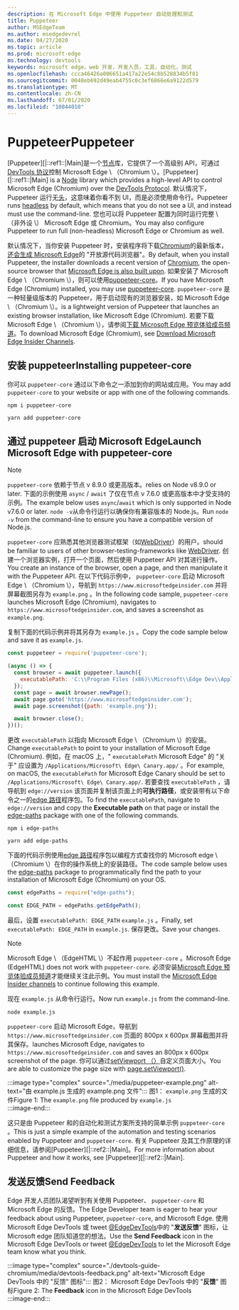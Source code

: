 ```yaml
---
description: 在 Microsoft Edge 中使用 Puppeteer 自动处理和测试
title: Puppeteer
author: MSEdgeTeam
ms.author: msedgedevrel
ms.date: 04/27/2020
ms.topic: article
ms.prod: microsoft-edge
ms.technology: devtools
keywords: microsoft edge，web 开发，开发人员，工具，自动化，测试
ms.openlocfilehash: ccca46426a006651a417a22e54c8b528834b5f81
ms.sourcegitcommit: 0048eb692d49eab4755c0c3ef6866e6a9122d579
ms.translationtype: MT
ms.contentlocale: zh-CN
ms.lasthandoff: 07/01/2020
ms.locfileid: "10844010"
---
```

# <span data-ttu-id="2bdb7-104">Puppeteer</span><span class="sxs-lookup"><span data-stu-id="2bdb7-104">Puppeteer</span></span>  

<span data-ttu-id="2bdb7-105">[Puppeteer][|::ref1::|Main]是一个[节点][NodejsMain]库，它提供了一个高级别 API，可通过[DevTools 协议][GithubChromedevtoolsProtocol]控制 Microsoft Edge \ （Chromium \）。</span><span class="sxs-lookup"><span data-stu-id="2bdb7-105">[Puppeteer][|::ref1::|Main] is a [Node][NodejsMain] library which provides a high-level API to control Microsoft Edge \(Chromium\) over the [DevTools Protocol][GithubChromedevtoolsProtocol].</span></span>  <span data-ttu-id="2bdb7-106">默认情况下，Puppeteer 运行无[头][WikiHeadlessBrowser]，这意味着你看不到 UI，而是必须使用命令行。</span><span class="sxs-lookup"><span data-stu-id="2bdb7-106">Puppeteer runs [headless][WikiHeadlessBrowser] by default, which means that you do not see a UI, and instead must use the command-line.</span></span>  <span data-ttu-id="2bdb7-107">您也可以将 Puppeteer 配置为同时运行完整 \ （非外设 \） Microsoft Edge 或 Chromium。</span><span class="sxs-lookup"><span data-stu-id="2bdb7-107">You may also configure Puppeteer to run full \(non-headless\) Microsoft Edge or Chromium as well.</span></span>  

<span data-ttu-id="2bdb7-108">默认情况下，当你安装 Puppeteer 时，安装程序将下载[Chromium][ChromiumHome]的最新版本，[还会生成 Microsoft Edge][MicrosoftBlogsWindowsExperience20181206]的 "开放源代码浏览器"。</span><span class="sxs-lookup"><span data-stu-id="2bdb7-108">By default, when you install Puppeteer, the installer downloads a recent version of [Chromium][ChromiumHome], the open-source browser that [Microsoft Edge is also built upon][MicrosoftBlogsWindowsExperience20181206].</span></span>  <span data-ttu-id="2bdb7-109">如果安装了 Microsoft Edge \ （Chromium \），则可以使用[puppeteer-core][PuppeteerApivscore]。</span><span class="sxs-lookup"><span data-stu-id="2bdb7-109">If you have Microsoft Edge \(Chromium\) installed, you may use [puppeteer-core][PuppeteerApivscore].</span></span>  `puppeteer-core` <span data-ttu-id="2bdb7-110">是一种轻量级版本的 Puppeteer，用于启动现有的浏览器安装，如 Microsoft Edge \ （Chromium \）。</span><span class="sxs-lookup"><span data-stu-id="2bdb7-110">is a lightweight version of Puppeteer that launches an existing browser installation, like Microsoft Edge \(Chromium\).</span></span>  <span data-ttu-id="2bdb7-111">若要下载 Microsoft Edge \ （Chromium \），请参阅[下载 Microsoft Edge 预览体验成员频道][MicrosoftedgeinsiderDownload]。</span><span class="sxs-lookup"><span data-stu-id="2bdb7-111">To download Microsoft Edge \(Chromium\), see [Download Microsoft Edge Insider Channels][MicrosoftedgeinsiderDownload].</span></span>

## <span data-ttu-id="2bdb7-112">安装 puppeteer</span><span class="sxs-lookup"><span data-stu-id="2bdb7-112">Installing puppeteer-core</span></span>  

<span data-ttu-id="2bdb7-113">你可以 `puppeteer-core` 通过以下命令之一添加到你的网站或应用。</span><span class="sxs-lookup"><span data-stu-id="2bdb7-113">You may add `puppeteer-core` to your website or app with one of the following commands.</span></span>  

```shell
npm i puppeteer-core
```  

```shell
yarn add puppeteer-core
```  

## <span data-ttu-id="2bdb7-114">通过 puppeteer 启动 Microsoft Edge</span><span class="sxs-lookup"><span data-stu-id="2bdb7-114">Launch Microsoft Edge with puppeteer-core</span></span>  

> [!NOTE]
> `puppeteer-core` <span data-ttu-id="2bdb7-115">依赖于节点 v 8.9.0 或更高版本。</span><span class="sxs-lookup"><span data-stu-id="2bdb7-115">relies on Node v8.9.0 or later.</span></span>  <span data-ttu-id="2bdb7-116">下面的示例使用 `async` / `await` 了仅在节点 v 7.6.0 或更高版本中才受支持的示例。</span><span class="sxs-lookup"><span data-stu-id="2bdb7-116">The example below uses `async`/`await` which is only supported in Node v7.6.0 or later.</span></span>  <span data-ttu-id="2bdb7-117">`node -v`从命令行运行以确保你有兼容版本的 Node.js。</span><span class="sxs-lookup"><span data-stu-id="2bdb7-117">Run `node -v` from the command-line to ensure you have a compatible version of Node.js.</span></span>  

`puppeteer-core` <span data-ttu-id="2bdb7-118">应熟悉其他浏览器测试框架（如[WebDriver][WebDriverEdgehtmlMain]）的用户。</span><span class="sxs-lookup"><span data-stu-id="2bdb7-118">should be familiar to users of other browser-testing-frameworks like [WebDriver][WebDriverEdgehtmlMain].</span></span>  <span data-ttu-id="2bdb7-119">创建一个浏览器实例，打开一个页面，然后使用 Puppeteer API 对其进行操作。</span><span class="sxs-lookup"><span data-stu-id="2bdb7-119">You create an instance of the browser, open a page, and then manipulate it with the Puppeteer API.</span></span>  <span data-ttu-id="2bdb7-120">在以下代码示例中， `puppeteer-core` 启动 Microsoft Edge \ （Chromium \），导航到 `https://www.microsoftedgeinsider.com` 并将屏幕截图另存为 `example.png` 。</span><span class="sxs-lookup"><span data-stu-id="2bdb7-120">In the following code sample, `puppeteer-core` launches Microsoft Edge \(Chromium\), navigates to `https://www.microsoftedgeinsider.com`, and saves a screenshot as `example.png`.</span></span>  

<span data-ttu-id="2bdb7-121">复制下面的代码示例并将其另存为 `example.js` 。</span><span class="sxs-lookup"><span data-stu-id="2bdb7-121">Copy the code sample below and save it as `example.js`.</span></span>  

```javascript
const puppeteer = require('puppeteer-core');

(async () => {
  const browser = await puppeteer.launch({
    executablePath: 'C:\\Program Files (x86)\\Microsoft\\Edge Dev\\Application\\msedge.exe'
  });
  const page = await browser.newPage();
  await page.goto('https://www.microsoftedgeinsider.com');
  await page.screenshot({path: 'example.png'});

  await browser.close();
})();
```  

<span data-ttu-id="2bdb7-122">更改 `executablePath` 以指向 Microsoft Edge \ （Chromium \）的安装。</span><span class="sxs-lookup"><span data-stu-id="2bdb7-122">Change `executablePath` to point to your installation of Microsoft Edge \(Chromium\).</span></span>  <span data-ttu-id="2bdb7-123">例如，在 macOS 上，" `executablePath` Microsoft Edge" 的 "关于" 应设置为 `/Applications/Microsoft\ Edge\ Canary.app/` 。</span><span class="sxs-lookup"><span data-stu-id="2bdb7-123">For example, on macOS, the `executablePath` for Microsoft Edge Canary should be set to `/Applications/Microsoft\ Edge\ Canary.app/`.</span></span>  <span data-ttu-id="2bdb7-124">若要查找 `executablePath` ，请导航到 `edge://version` 该页面并复制该页面上的**可执行路径**，或安装带有以下命令之一的[edge 路径][npmEdgePaths]程序包。</span><span class="sxs-lookup"><span data-stu-id="2bdb7-124">To find the `executablePath`, navigate to `edge://version` and copy the **Executable path** on that page or install the [edge-paths][npmEdgePaths] package with one of the following commands.</span></span>  

```shell
npm i edge-paths
```  

```shell
yarn add edge-paths
```  
 
<span data-ttu-id="2bdb7-125">下面的代码示例使用[edge 路径][npmEdgePaths]程序包以编程方式查找你的 Microsoft edge \ （Chromium \）在你的操作系统上的安装路径。</span><span class="sxs-lookup"><span data-stu-id="2bdb7-125">The code sample below uses the [edge-paths][npmEdgePaths] package to programmatically find the path to your installation of Microsoft Edge \(Chromium\) on your OS.</span></span>

```javascript
const edgePaths = require("edge-paths");

const EDGE_PATH = edgePaths.getEdgePath();
```

<span data-ttu-id="2bdb7-126">最后，设置 `executablePath: EDGE_PATH` `example.js` 。</span><span class="sxs-lookup"><span data-stu-id="2bdb7-126">Finally, set `executablePath: EDGE_PATH` in `example.js`.</span></span>  <span data-ttu-id="2bdb7-127">保存更改。</span><span class="sxs-lookup"><span data-stu-id="2bdb7-127">Save your changes.</span></span>  

> [!NOTE]
> <span data-ttu-id="2bdb7-128">Microsoft Edge \ （EdgeHTML \）不起作用 `puppeteer-core` 。</span><span class="sxs-lookup"><span data-stu-id="2bdb7-128">Microsoft Edge \(EdgeHTML\) does not work with `puppeteer-core`.</span></span>  <span data-ttu-id="2bdb7-129">必须安装[Microsoft Edge 预览体验成员频道][MicrosoftedgeinsiderDownload]才能继续关注此示例。</span><span class="sxs-lookup"><span data-stu-id="2bdb7-129">You must install the [Microsoft Edge Insider channels][MicrosoftedgeinsiderDownload] to continue following this example.</span></span>  

<span data-ttu-id="2bdb7-130">现在 `example.js` 从命令行运行。</span><span class="sxs-lookup"><span data-stu-id="2bdb7-130">Now run `example.js` from the command-line.</span></span>  

```shell
node example.js
```  

`puppeteer-core` <span data-ttu-id="2bdb7-131">启动 Microsoft Edge，导航到 `https://www.microsoftedgeinsider.com` 页面的 800px x 600px 屏幕截图并将其保存。</span><span class="sxs-lookup"><span data-stu-id="2bdb7-131">launches Microsoft Edge, navigates to `https://www.microsoftedgeinsider.com` and saves an 800px x 600px screenshot of the page.</span></span>  <span data-ttu-id="2bdb7-132">你可以通过[setViewport （）][PuppeteerApipagesetviewport]自定义页面大小。</span><span class="sxs-lookup"><span data-stu-id="2bdb7-132">You are able to customize the page size with [page.setViewport()][PuppeteerApipagesetviewport].</span></span>  

:::image type="complex" source="./media/puppeteer-example.png" alt-text="由 example.js 生成的 example.png 文件":::
   <span data-ttu-id="2bdb7-134">图1： `example.png` 生成的文件</span><span class="sxs-lookup"><span data-stu-id="2bdb7-134">Figure 1:  The `example.png` file produced by</span></span> `example.js`  
:::image-end:::  

<!--  
> ##### Figure 1  
> The `example.png` file produced by `example.js`  
> ![The example.png file produced by example.js](./media/puppeteer-example.png)  
-->  

<span data-ttu-id="2bdb7-135">这只是由 Puppeteer 和的自动化和测试方案所支持的简单示例 `puppeteer-core` 。</span><span class="sxs-lookup"><span data-stu-id="2bdb7-135">This is just a simple example of the automation and testing scenarios enabled by Puppeteer and `puppeteer-core`.</span></span>  <span data-ttu-id="2bdb7-136">有关 Puppeteer 及其工作原理的详细信息，请参阅[Puppeteer][|::ref2::|Main]。</span><span class="sxs-lookup"><span data-stu-id="2bdb7-136">For more information about Puppeteer and how it works, see [Puppeteer][|::ref2::|Main].</span></span>  

## <span data-ttu-id="2bdb7-137">发送反馈</span><span class="sxs-lookup"><span data-stu-id="2bdb7-137">Send Feedback</span></span>  

<span data-ttu-id="2bdb7-138">Edge 开发人员团队渴望听到有关使用 Puppeteer、 `puppeteer-core` 和 Microsoft Edge 的反馈。</span><span class="sxs-lookup"><span data-stu-id="2bdb7-138">The Edge Developer team is eager to hear your feedback about using Puppeteer, `puppeteer-core`, and Microsoft Edge.</span></span>  <span data-ttu-id="2bdb7-139">使用 Microsoft Edge DevTools 或 tweet [@EdgeDevTools][TwitterIntentTweetEdgedevtools]中的 "**发送反馈**" 图标，让 Microsoft edge 团队知道您的想法。</span><span class="sxs-lookup"><span data-stu-id="2bdb7-139">Use the **Send Feedback** icon in the Microsoft Edge DevTools or tweet [@EdgeDevTools][TwitterIntentTweetEdgedevtools] to let the Microsoft Edge team know what you think.</span></span>  


:::image type="complex" source="./devtools-guide-chromium/media/devtools-feedback.png" alt-text="Microsoft Edge DevTools 中的 "反馈" 图标":::
   <span data-ttu-id="2bdb7-141">图2： Microsoft Edge DevTools 中的 "**反馈**" 图标</span><span class="sxs-lookup"><span data-stu-id="2bdb7-141">Figure 2:  The **Feedback** icon in the Microsoft Edge DevTools</span></span>  
:::image-end:::  

<!--  
> ##### Figure 2  
> The **Feedback** icon in the Microsoft Edge DevTools  
> ![The Feedback icon in the Microsoft Edge DevTools](./devtools-guide-chromium/media/devtools-feedback.png)  
-->  

<!--## See also  

*   [WebDriver (Chromium)][WebdriverChromiumMain]  
*   [WebDriver (EdgeHTML)][WebdriverEdgehtmlMain]  
*   [Chrome DevTools Protocol Viewer on GitHub][GithubChromedevtoolsProtocol]  
*   [Microsoft Edge: Making the web better through more open source collaboration on Microsoft Experience Blog][MicrosoftBlogsWindowsExperience20181206]  
*   [Download Microsoft Edge Insider Channels][MicrosoftedgeinsiderDownload]  
*   [Chromium on The Chromium Projects][ChromiumHome]  
*   [Node.js][NodejsMain]  
*   [Puppeteer][PuppeteerMain]  
*   [puppeteer vs. puppeteer-core][PuppeteerApivscore]  
*   [page.setViewport() on Puppeteer][PuppeteerApipagesetviewport]  
*   [Headless browser on Wikipedia][WikiHeadlessBrowser]  -->  

<!-- image links -->  

<!-- links -->  

[WebdriverChromiumMain]: ./webdriver-chromium.md "WebDriver (Chromium)"  
[WebdriverEdgehtmlMain]: ./webdriver.md "WebDriver (EdgeHTML)"  

[GithubChromedevtoolsProtocol]: https://chromedevtools.github.io/devtools-protocol "Chrome DevTools 协议查看器 |GitHub"  

[MicrosoftBlogsWindowsExperience20181206]: https://blogs.windows.com/windowsexperience/2018/12/06/microsoft-edge-making-the-web-better-through-more-open-source-collaboration "Microsoft Edge：通过更多打开源协作提高 web 效果 |Microsoft 体验博客"  

[MicrosoftedgeinsiderDownload]: https://www.microsoftedgeinsider.com/download "下载 Microsoft Edge 预览体验成员频道"  

[ChromiumHome]: https://www.chromium.org/Home "Chromium |Chromium 项目"  

[NodejsMain]: https://nodejs.org "Node.js"  

[npmEdgePaths]: https://www.npmjs.com/package/edge-paths "npm |边缘路径"

[PuppeteerMain]: https://pptr.dev "Puppeteer"  
[PuppeteerApivscore]: https://pptr.dev/#?product=Puppeteer&version=v2.0.0&show=api-puppeteer-vs-puppeteer-core "puppeteer 与 puppeteer-核心 |Puppeteer"  
[PuppeteerApipagesetviewport]: https://pptr.dev/#?product=Puppeteer&version=v2.0.0&show=api-pagesetviewportviewport "setViewport （视口） |Puppeteer"  

[TwitterIntentTweetEdgedevtools]: https://twitter.com/intent/tweet?text=@EdgeDevTools "@EdgeDevTools 发布 Tweet |Twitter"  

[WikiHeadlessBrowser]: https://en.wikipedia.org/wiki/Headless_browser "无外设浏览器 |科"  
